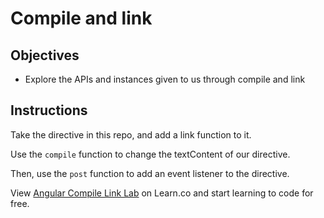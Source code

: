 # Compile and link

## Objectives

- Explore the APIs and instances given to us through compile and link

## Instructions

Take the directive in this repo, and add a link function to it.

Use the `compile` function to change the textContent of our directive.

Then, use the `post` function to add an event listener to the directive.
<p class='util--hide'>View <a href='https://learn.co/lessons/angular-compile-link-lab'>Angular Compile Link Lab</a> on Learn.co and start learning to code for free.</p>
